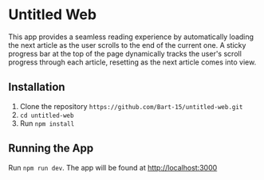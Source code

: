 # Untitled Web

This app provides a seamless reading experience by automatically loading the next article as the user scrolls to the end of the current one. A sticky progress bar at the top of the page dynamically tracks the user's scroll progress through each article, resetting as the next article comes into view.

## Installation

1. Clone the repository `https://github.com/Bart-15/untitled-web.git`
1. `cd untitled-web`
1. Run `npm install`

## Running the App

Run `npm run dev`. The app will be found at [http://localhost:3000](http://localhost:3000)
